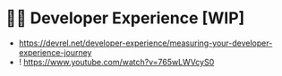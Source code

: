 # 👩‍💻 Developer Experience [WIP]

- https://devrel.net/developer-experience/measuring-your-developer-experience-journey
- ! https://www.youtube.com/watch?v=765wLWVcyS0